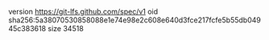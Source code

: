 version https://git-lfs.github.com/spec/v1
oid sha256:5a38070530858088e1e74e98e2c608e640d3fce217fcfe5b55db04945c383618
size 34518
